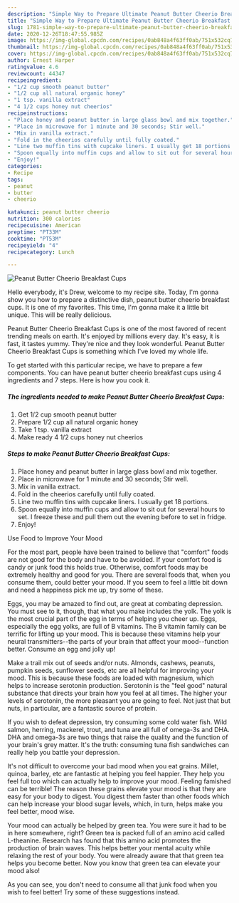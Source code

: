 ```yaml
---
description: "Simple Way to Prepare Ultimate Peanut Butter Cheerio Breakfast Cups"
title: "Simple Way to Prepare Ultimate Peanut Butter Cheerio Breakfast Cups"
slug: 1781-simple-way-to-prepare-ultimate-peanut-butter-cheerio-breakfast-cups
date: 2020-12-26T18:47:55.985Z
image: https://img-global.cpcdn.com/recipes/0ab848a4f63ff0ab/751x532cq70/peanut-butter-cheerio-breakfast-cups-recipe-main-photo.jpg
thumbnail: https://img-global.cpcdn.com/recipes/0ab848a4f63ff0ab/751x532cq70/peanut-butter-cheerio-breakfast-cups-recipe-main-photo.jpg
cover: https://img-global.cpcdn.com/recipes/0ab848a4f63ff0ab/751x532cq70/peanut-butter-cheerio-breakfast-cups-recipe-main-photo.jpg
author: Ernest Harper
ratingvalue: 4.6
reviewcount: 44347
recipeingredient:
- "1/2 cup smooth peanut butter"
- "1/2 cup all natural organic honey"
- "1 tsp. vanilla extract"
- "4 1/2 cups honey nut cheerios"
recipeinstructions:
- "Place honey and peanut butter in large glass bowl and mix together."
- "Place in microwave for 1 minute and 30 seconds; Stir well."
- "Mix in vanilla extract."
- "Fold in the cheerios carefully until fully coated."
- "Line two muffin tins with cupcake liners. I usually get 18 portions."
- "Spoon equally into muffin cups and allow to sit out for several hours to set. I freeze these and pull them out the evening before to set in fridge."
- "Enjoy!"
categories:
- Recipe
tags:
- peanut
- butter
- cheerio

katakunci: peanut butter cheerio 
nutrition: 300 calories
recipecuisine: American
preptime: "PT33M"
cooktime: "PT53M"
recipeyield: "4"
recipecategory: Lunch

---
```



![Peanut Butter Cheerio Breakfast Cups](https://img-global.cpcdn.com/recipes/0ab848a4f63ff0ab/751x532cq70/peanut-butter-cheerio-breakfast-cups-recipe-main-photo.jpg)

Hello everybody, it's Drew, welcome to my recipe site. Today, I'm gonna show you how to prepare a distinctive dish, peanut butter cheerio breakfast cups. It is one of my favorites. This time, I'm gonna make it a little bit unique. This will be really delicious.



Peanut Butter Cheerio Breakfast Cups is one of the most favored of recent trending meals on earth. It's enjoyed by millions every day. It's easy, it is fast, it tastes yummy. They're nice and they look wonderful. Peanut Butter Cheerio Breakfast Cups is something which I've loved my whole life.


To get started with this particular recipe, we have to prepare a few components. You can have peanut butter cheerio breakfast cups using 4 ingredients and 7 steps. Here is how you cook it.

<!--inarticleads1-->

##### The ingredients needed to make Peanut Butter Cheerio Breakfast Cups:

1. Get 1/2 cup smooth peanut butter
1. Prepare 1/2 cup all natural organic honey
1. Take 1 tsp. vanilla extract
1. Make ready 4 1/2 cups honey nut cheerios




<!--inarticleads2-->

##### Steps to make Peanut Butter Cheerio Breakfast Cups:

1. Place honey and peanut butter in large glass bowl and mix together.
1. Place in microwave for 1 minute and 30 seconds; Stir well.
1. Mix in vanilla extract.
1. Fold in the cheerios carefully until fully coated.
1. Line two muffin tins with cupcake liners. I usually get 18 portions.
1. Spoon equally into muffin cups and allow to sit out for several hours to set. I freeze these and pull them out the evening before to set in fridge.
1. Enjoy!




Use Food to Improve Your Mood


For the most part, people have been trained to believe that "comfort" foods are not good for the body and have to be avoided. If your comfort food is candy or junk food this holds true. Otherwise, comfort foods may be extremely healthy and good for you. There are several foods that, when you consume them, could better your mood. If you seem to feel a little bit down and need a happiness pick me up, try some of these.

Eggs, you may be amazed to find out, are great at combating depression. You must see to it, though, that what you make includes the yolk. The yolk is the most crucial part of the egg in terms of helping you cheer up. Eggs, especially the egg yolks, are full of B vitamins. The B vitamin family can be terrific for lifting up your mood. This is because these vitamins help your neural transmitters--the parts of your brain that affect your mood--function better. Consume an egg and jolly up!

Make a trail mix out of seeds and/or nuts. Almonds, cashews, peanuts, pumpkin seeds, sunflower seeds, etc are all helpful for improving your mood. This is because these foods are loaded with magnesium, which helps to increase serotonin production. Serotonin is the "feel good" natural substance that directs your brain how you feel at all times. The higher your levels of serotonin, the more pleasant you are going to feel. Not just that but nuts, in particular, are a fantastic source of protein.

If you wish to defeat depression, try consuming some cold water fish. Wild salmon, herring, mackerel, trout, and tuna are all full of omega-3s and DHA. DHA and omega-3s are two things that raise the quality and the function of your brain's grey matter. It's the truth: consuming tuna fish sandwiches can really help you battle your depression. 

It's not difficult to overcome your bad mood when you eat grains. Millet, quinoa, barley, etc are fantastic at helping you feel happier. They help you feel full too which can actually help to improve your mood. Feeling famished can be terrible! The reason these grains elevate your mood is that they are easy for your body to digest. You digest them faster than other foods which can help increase your blood sugar levels, which, in turn, helps make you feel better, mood wise.

Your mood can actually be helped by green tea. You were sure it had to be in here somewhere, right? Green tea is packed full of an amino acid called L-theanine. Research has found that this amino acid promotes the production of brain waves. This helps better your mental acuity while relaxing the rest of your body. You were already aware that that green tea helps you become better. Now you know that green tea can elevate your mood also!

As you can see, you don't need to consume all that junk food when you wish to feel better! Try  some  of  these  suggestions  instead.

